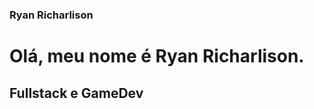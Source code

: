 ### Ryan Richarlison

<html>
<head><link rel="preconnect" href="https://fonts.googleapis.com"><link rel="preconnect" href="https://fonts.gstatic.com" crossorigin><link href="https://fonts.googleapis.com/css2?family=Cabin:wght@500&display=swap" rel="stylesheet"></head>
  <body><h1>Olá, meu nome é Ryan Richarlison.</h1><h2>Fullstack e GameDev</h2></body>
</html>
